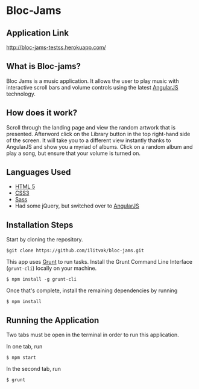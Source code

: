 Bloc-Jams
=================

Application Link 
----------------
http://bloc-jams-testss.herokuapp.com/

What is Bloc-jams? 
------------------
Bloc Jams is a music application. It allows the user to play music with interactive scroll bars and volume controls using the latest [AngularJS](https://angularjs.org/) technology.

How does it work?
-----------------
Scroll through the landing page and view the random artwork that is presented. Afterword click on the Library button in the top right-hand side of the screen. It will take you to a different view instantly thanks to AngularJS and show you a myriad of albums. Click on a random album and play a song, but ensure that your volume is turned on. 

Languages Used
---------------
- [HTML 5](https://developer.mozilla.org/en-US/docs/Web/Guide/HTML/HTML5)
- [CSS3](https://developer.mozilla.org/en-US/docs/Web/CSS/CSS3)
- [Sass](http://sass-lang.com/)
- Had some jQuery, but switched over to [AngularJS](https://angularjs.org/)




Installation Steps
-------------------



Start by cloning the repository.
```
$git clone https://github.com/ilitvak/bloc-jams.git 
```

This app uses [Grunt](http://gruntjs.com/) to run tasks.  Install the Grunt Command Line Interface (`grunt-cli`) locally on your machine.

```
$ npm install -g grunt-cli
```
Once that's complete, install the remaining dependencies by running

```
$ npm install
```

Running the Application
------------
Two tabs must be open in the terminal in order to run this application.

In one tab, run

```
$ npm start
```

In the second tab, run

```
$ grunt
```


